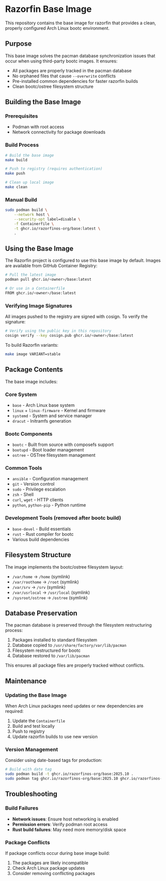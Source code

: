 # Razorfin Base Image

This repository contains the base image for razorfin that provides a clean, properly configured Arch Linux bootc environment.

## Purpose

This base image solves the pacman database synchronization issues that occur when using third-party bootc images. It ensures:

- All packages are properly tracked in the pacman database
- No orphaned files that cause `--overwrite` conflicts
- Pre-installed common dependencies for faster razorfin builds
- Clean bootc/ostree filesystem structure

## Building the Base Image

### Prerequisites
- Podman with root access
- Network connectivity for package downloads

### Build Process

```bash
# Build the base image
make build

# Push to registry (requires authentication)
make push

# Clean up local image
make clean
```

### Manual Build

```bash
sudo podman build \
    --network host \
    --security-opt label=disable \
    -f Containerfile \
    -t ghcr.io/razorfinos-org/base:latest \
    .
```

## Using the Base Image

The Razorfin project is configured to use this base image by default. Images are available from GitHub Container Registry:

```bash
# Pull the latest image
podman pull ghcr.io/<owner>/base:latest

# Or use in a Containerfile
FROM ghcr.io/<owner>/base:latest
```

### Verifying Image Signatures

All images pushed to the registry are signed with cosign. To verify the signature:

```bash
# Verify using the public key in this repository
cosign verify --key cosign.pub ghcr.io/<owner>/base:latest
```

To build Razorfin variants:

```bash
make image VARIANT=stable
```

## Package Contents

The base image includes:

### Core System
- `base` - Arch Linux base system
- `linux` + `linux-firmware` - Kernel and firmware
- `systemd` - System and service manager
- `dracut` - Initramfs generation

### Bootc Components
- `bootc` - Built from source with composefs support
- `bootupd` - Boot loader management
- `ostree` - OSTree filesystem management

### Common Tools
- `ansible` - Configuration management
- `git` - Version control
- `sudo` - Privilege escalation
- `zsh` - Shell
- `curl`, `wget` - HTTP clients
- `python`, `python-pip` - Python runtime

### Development Tools (removed after bootc build)
- `base-devel` - Build essentials
- `rust` - Rust compiler for bootc
- Various build dependencies

## Filesystem Structure

The image implements the bootc/ostree filesystem layout:

- `/var/home` → `/home` (symlink)
- `/var/roothome` → `/root` (symlink)
- `/var/srv` → `/srv` (symlink)
- `/var/usrlocal` → `/usr/local` (symlink)
- `/sysroot/ostree` → `/ostree` (symlink)

## Database Preservation

The pacman database is preserved through the filesystem restructuring process:

1. Packages installed to standard filesystem
2. Database copied to `/usr/share/factory/var/lib/pacman`
3. Filesystem restructured for bootc
4. Database restored to `/var/lib/pacman`

This ensures all package files are properly tracked without conflicts.

## Maintenance

### Updating the Base Image

When Arch Linux packages need updates or new dependencies are required:

1. Update the `Containerfile`
2. Build and test locally
3. Push to registry
4. Update razorfin builds to use new version

### Version Management

Consider using date-based tags for production:

```bash
# Build with date tag
sudo podman build -t ghcr.io/razorfinos-org/base:2025.10 .
sudo podman tag ghcr.io/razorfinos-org/base:2025.10 ghcr.io/razorfinos-org/base:latest
```

## Troubleshooting

### Build Failures

- **Network issues**: Ensure host networking is enabled
- **Permission errors**: Verify podman root access
- **Rust build failures**: May need more memory/disk space

### Package Conflicts

If package conflicts occur during base image build:
1. The packages are likely incompatible
2. Check Arch Linux package updates
3. Consider removing conflicting packages
